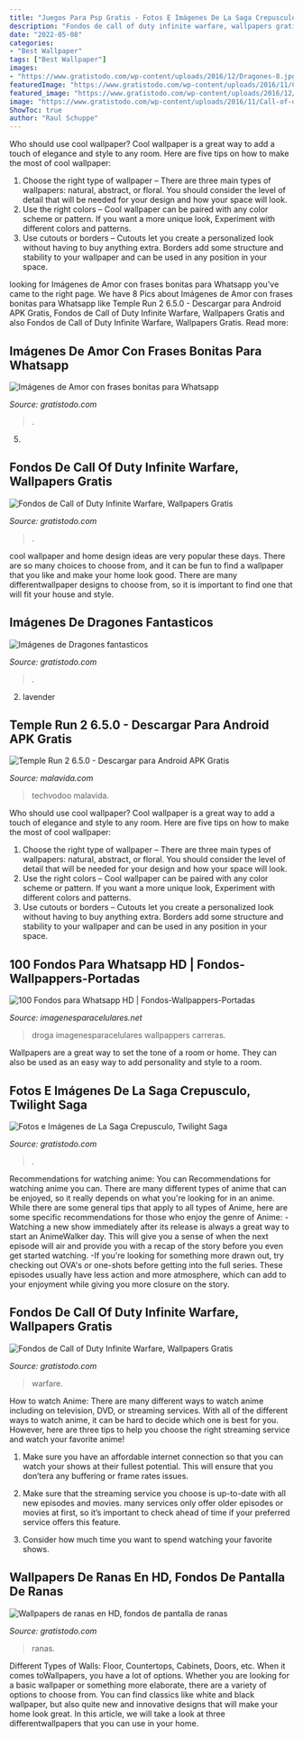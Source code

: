 ```yaml
---
title: "Juegos Para Psp Gratis - Fotos E Imágenes De La Saga Crepusculo, Twilight Saga"
description: "Fondos de call of duty infinite warfare, wallpapers gratis"
date: "2022-05-08"
categories:
- "Best Wallpaper"
tags: ["Best Wallpaper"]
images:
- "https://www.gratistodo.com/wp-content/uploads/2016/12/Dragones-8.jpg"
featuredImage: "https://www.gratistodo.com/wp-content/uploads/2016/11/Call-of-duty-advance-warfare-2.jpg"
featured_image: "https://www.gratistodo.com/wp-content/uploads/2016/12/Dragones-8.jpg"
image: "https://www.gratistodo.com/wp-content/uploads/2016/11/Call-of-duty-advance-warfare-6.jpg"
ShowToc: true
author: "Raul Schuppe"
---
```



Who should use cool wallpaper?
Cool wallpaper is a great way to add a touch of elegance and style to any room. Here are five tips on how to make the most of cool wallpaper: 
1) Choose the right type of wallpaper – There are three main types of wallpapers: natural, abstract, or floral. You should consider the level of detail that will be needed for your design and how your space will look. 
2) Use the right colors – Cool wallpaper can be paired with any color scheme or pattern. If you want a more unique look, Experiment with different colors and patterns. 
3) Use cutouts or borders – Cutouts let you create a personalized look without having to buy anything extra. Borders add some structure and stability to your wallpaper and can be used in any position in your space.

	

		
looking for Imágenes de Amor con frases bonitas para Whatsapp you've came to the right page. We have 8 Pics about Imágenes de Amor con frases bonitas para Whatsapp like Temple Run 2 6.5.0 - Descargar para Android APK Gratis, Fondos de Call of Duty Infinite Warfare, Wallpapers Gratis and also Fondos de Call of Duty Infinite Warfare, Wallpapers Gratis. Read more:
		
    
## Imágenes De Amor Con Frases Bonitas Para Whatsapp

<img loading=lazy src="http://www.gratistodo.com/wp-content/uploads/2016/07/imagen-amor-para-whatsapp-675x1200.jpg" onerror="this.onerror=null;this.src='https://tse4.mm.bing.net/th?id=OIP.1TI6DjVup4Qdj1UzZVGCogHaNK&amp;pid=15.1';" alt="Imágenes de Amor con frases bonitas para Whatsapp">

_Source: gratistodo.com_

>. 

	

5.

    
## Fondos De Call Of Duty Infinite Warfare, Wallpapers Gratis

<img loading=lazy src="https://www.gratistodo.com/wp-content/uploads/2016/11/Call-of-duty-advance-warfare-2.jpg" onerror="this.onerror=null;this.src='https://tse2.mm.bing.net/th?id=OIP.iOj454UBV63J2ENfjDrMNAHaEK&amp;pid=15.1';" alt="Fondos de Call of Duty Infinite Warfare, Wallpapers Gratis">

_Source: gratistodo.com_

>. 

	

cool wallpaper and home design ideas are very popular these days. There are so many choices to choose from, and it can be fun to find a wallpaper that you like and make your home look good. There are many differentwallpaper designs to choose from, so it is important to find one that will fit your house and style.

    
## Imágenes De Dragones Fantasticos

<img loading=lazy src="https://www.gratistodo.com/wp-content/uploads/2016/12/Dragones-8.jpg" onerror="this.onerror=null;this.src='https://tse4.mm.bing.net/th?id=OIP.C8WntPSy9gsJpo1cqBPstwHaKT&amp;pid=15.1';" alt="Imágenes de Dragones fantasticos">

_Source: gratistodo.com_

>. 

	

2. lavender 

    
## Temple Run 2 6.5.0 - Descargar Para Android APK Gratis

<img loading=lazy src="https://imag.malavida.com/mvimgbig/download-fs/temple-run-2-18813-2.jpg" onerror="this.onerror=null;this.src='https://tse4.mm.bing.net/th?id=OIP.NAzeTeMCdhVFAetZSLQsvwHaNK&amp;pid=15.1';" alt="Temple Run 2 6.5.0 - Descargar para Android APK Gratis">

_Source: malavida.com_

>techvodoo malavida. 

	

Who should use cool wallpaper?
Cool wallpaper is a great way to add a touch of elegance and style to any room. Here are five tips on how to make the most of cool wallpaper: 
1) Choose the right type of wallpaper – There are three main types of wallpapers: natural, abstract, or floral. You should consider the level of detail that will be needed for your design and how your space will look. 
2) Use the right colors – Cool wallpaper can be paired with any color scheme or pattern. If you want a more unique look, Experiment with different colors and patterns. 
3) Use cutouts or borders – Cutouts let you create a personalized look without having to buy anything extra. Borders add some structure and stability to your wallpaper and can be used in any position in your space.

    
## 100 Fondos Para Whatsapp HD | Fondos-Wallpappers-Portadas

<img loading=lazy src="http://imagenesparacelulares.net/wp-content/uploads/2016/04/fondos-para-el-whatsapp45.jpg" onerror="this.onerror=null;this.src='https://tse2.mm.bing.net/th?id=OIP.-Gao3LQSI0Vf-ZjUTL4JwAHaNK&amp;pid=15.1';" alt="100 Fondos para Whatsapp HD | Fondos-Wallpappers-Portadas">

_Source: imagenesparacelulares.net_

>droga imagenesparacelulares wallpappers carreras. 

	

Wallpapers are a great way to set the tone of a room or home. They can also be used as an easy way to add personality and style to a room.

    
## Fotos E Imágenes De La Saga Crepusculo, Twilight Saga

<img loading=lazy src="https://www.gratistodo.com/wp-content/uploads/2016/12/Twilight-3.jpg" onerror="this.onerror=null;this.src='https://tse2.mm.bing.net/th?id=OIP.HjYaWeKCDtI47QfQHa_r_gHaFj&amp;pid=15.1';" alt="Fotos e Imágenes de La Saga Crepusculo, Twilight Saga">

_Source: gratistodo.com_

>. 

	

Recommendations for watching anime: You can
Recommendations for watching anime you can. There are many different types of anime that can be enjoyed, so it really depends on what you're looking for in an anime. While there are some general tips that apply to all types of Anime, here are some specific recommendations for those who enjoy the genre of Anime: 
-Watching a new show immediately after its release is always a great way to start an AnimeWalker day. This will give you a sense of when the next episode will air and provide you with a recap of the story before you even get started watching. 
-If you're looking for something more drawn out, try checking out OVA's or one-shots before getting into the full series. These episodes usually have less action and more atmosphere, which can add to your enjoyment while giving you more closure on the story.

    
## Fondos De Call Of Duty Infinite Warfare, Wallpapers Gratis

<img loading=lazy src="https://www.gratistodo.com/wp-content/uploads/2016/11/Call-of-duty-advance-warfare-6.jpg" onerror="this.onerror=null;this.src='https://tse2.mm.bing.net/th?id=OIP.G1QZpCtRLzVPlyK3SGv4bAHaEK&amp;pid=15.1';" alt="Fondos de Call of Duty Infinite Warfare, Wallpapers Gratis">

_Source: gratistodo.com_

>warfare. 

	

How to watch Anime: There are many different ways to watch anime including on television, DVD, or streaming services.
With all of the different ways to watch anime, it can be hard to decide which one is best for you. However, here are three tips to help you choose the right streaming service and watch your favorite anime!
1. Make sure you have an affordable internet connection so that you can watch your shows at their fullest potential. This will ensure that you don’tera any buffering or frame rates issues.

2. Make sure that the streaming service you choose is up-to-date with all new episodes and movies. many services only offer older episodes or movies at first, so it’s important to check ahead of time if your preferred service offers this feature.

3. Consider how much time you want to spend watching your favorite shows.

    
## Wallpapers De Ranas En HD, Fondos De Pantalla De Ranas

<img loading=lazy src="https://www.gratistodo.com/wp-content/uploads/2017/01/Ranas-Wallpapers-8.jpg" onerror="this.onerror=null;this.src='https://tse1.mm.bing.net/th?id=OIP.ATZ0iSzDCQwtQPWK_OYXpAHaEo&amp;pid=15.1';" alt="Wallpapers de ranas en HD, fondos de pantalla de ranas">

_Source: gratistodo.com_

>ranas. 

	

Different Types of Walls: Floor, Countertops, Cabinets, Doors, etc.
When it comes toWallpapers, you have a lot of options. Whether you are looking for a basic wallpaper or something more elaborate, there are a variety of options to choose from. You can find classics like white and black wallpaper, but also quite new and innovative designs that will make your home look great. In this article, we will take a look at three differentwallpapers that you can use in your home.

